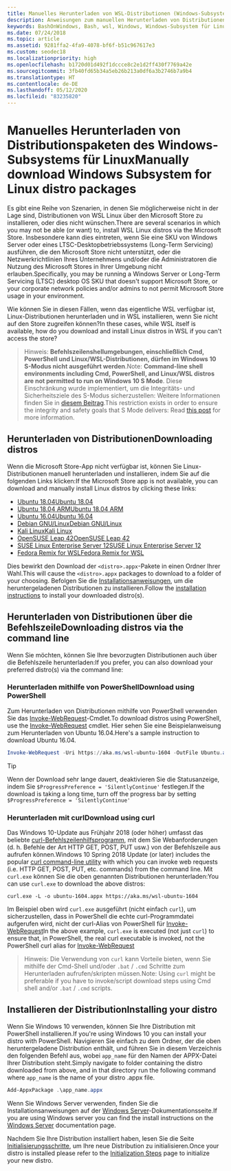 ```yaml
---
title: Manuelles Herunterladen von WSL-Distributionen (Windows-Subsystem für Linux)
description: Anweisungen zum manuellen Herunterladen von Distributionen des Windows-Subsystems für Linux.
keywords: BashOnWindows, Bash, wsl, Windows, Windows-Subsystem für Linux, WSL, Windows-Subsystem, Distribution, ubuntu, openSUSE, SLES, debian, kali
ms.date: 07/24/2018
ms.topic: article
ms.assetid: 9281ffa2-4fa9-4078-bf6f-b51c967617e3
ms.custom: seodec18
ms.localizationpriority: high
ms.openlocfilehash: b1720d01d492f1dccce8c2e1d2ff430f7769a42e
ms.sourcegitcommit: 3fb40fd65b34a5eb26b213a0df6a3b2746b7a9b4
ms.translationtype: HT
ms.contentlocale: de-DE
ms.lasthandoff: 05/12/2020
ms.locfileid: "83235820"
---
```

# <a name="manually-download-windows-subsystem-for-linux-distro-packages"></a><span data-ttu-id="f95d2-104">Manuelles Herunterladen von Distributionspaketen des Windows-Subsystems für Linux</span><span class="sxs-lookup"><span data-stu-id="f95d2-104">Manually download Windows Subsystem for Linux distro packages</span></span>

<span data-ttu-id="f95d2-105">Es gibt eine Reihe von Szenarien, in denen Sie möglicherweise nicht in der Lage sind, Distributionen von WSL Linux über den Microsoft Store zu installieren, oder dies nicht wünschen.</span><span class="sxs-lookup"><span data-stu-id="f95d2-105">There are several scenarios in which you may not be able (or want) to, install WSL Linux distros via the Microsoft Store.</span></span> <span data-ttu-id="f95d2-106">Insbesondere kann dies eintreten, wenn Sie eine SKU von Windows Server oder eines LTSC-Desktopbetriebssystems (Long-Term Servicing) ausführen, die den Microsoft Store nicht unterstützt, oder die Netzwerkrichtlinien Ihres Unternehmens und/oder die Administratoren die Nutzung des Microsoft Stores in Ihrer Umgebung nicht erlauben.</span><span class="sxs-lookup"><span data-stu-id="f95d2-106">Specifically, you may be running a Windows Server or Long-Term Servicing (LTSC) desktop OS SKU that doesn't support Microsoft Store, or your corporate network policies and/or admins to not permit Microsoft Store usage in your environment.</span></span>

<span data-ttu-id="f95d2-107">Wie können Sie in diesen Fällen, wenn das eigentliche WSL verfügbar ist, Linux-Distributionen herunterladen und in WSL installieren, wenn Sie nicht auf den Store zugreifen können?</span><span class="sxs-lookup"><span data-stu-id="f95d2-107">In these cases, while WSL itself is available, how do you download and install Linux distros in WSL if you can't access the store?</span></span>

> <span data-ttu-id="f95d2-108">Hinweis: **Befehlszeilenshellumgebungen, einschließlich Cmd, PowerShell und Linux/WSL-Distributionen, dürfen im Windows 10 S-Modus nicht ausgeführt werden**.</span><span class="sxs-lookup"><span data-stu-id="f95d2-108">Note: **Command-line shell environments including Cmd, PowerShell, and Linux/WSL distros are not permitted to run on Windows 10 S Mode**.</span></span> <span data-ttu-id="f95d2-109">Diese Einschränkung wurde implementiert, um die Integritäts- und Sicherheitsziele des S-Modus sicherzustellen: Weitere Informationen finden Sie in [diesem Beitrag](https://blogs.msdn.microsoft.com/commandline/2017/05/18/will-linux-distros-run-on-windows-10-s/).</span><span class="sxs-lookup"><span data-stu-id="f95d2-109">This restriction exists in order to ensure the integrity and safety goals that S Mode delivers: Read [this post](https://blogs.msdn.microsoft.com/commandline/2017/05/18/will-linux-distros-run-on-windows-10-s/) for more information.</span></span>

## <a name="downloading-distros"></a><span data-ttu-id="f95d2-110">Herunterladen von Distributionen</span><span class="sxs-lookup"><span data-stu-id="f95d2-110">Downloading distros</span></span>

<span data-ttu-id="f95d2-111">Wenn die Microsoft Store-App nicht verfügbar ist, können Sie Linux-Distributionen manuell herunterladen und installieren, indem Sie auf die folgenden Links klicken:</span><span class="sxs-lookup"><span data-stu-id="f95d2-111">If the Microsoft Store app is not available, you can download and manually install Linux distros by clicking these links:</span></span>
* [<span data-ttu-id="f95d2-112">Ubuntu 18.04</span><span class="sxs-lookup"><span data-stu-id="f95d2-112">Ubuntu 18.04</span></span>](https://aka.ms/wsl-ubuntu-1804)
* [<span data-ttu-id="f95d2-113">Ubuntu 18.04 ARM</span><span class="sxs-lookup"><span data-stu-id="f95d2-113">Ubuntu 18.04 ARM</span></span>](https://aka.ms/wsl-ubuntu-1804-arm)
* [<span data-ttu-id="f95d2-114">Ubuntu 16.04</span><span class="sxs-lookup"><span data-stu-id="f95d2-114">Ubuntu 16.04</span></span>](https://aka.ms/wsl-ubuntu-1604)
* [<span data-ttu-id="f95d2-115">Debian GNU/Linux</span><span class="sxs-lookup"><span data-stu-id="f95d2-115">Debian GNU/Linux</span></span>](https://aka.ms/wsl-debian-gnulinux)
* [<span data-ttu-id="f95d2-116">Kali Linux</span><span class="sxs-lookup"><span data-stu-id="f95d2-116">Kali Linux</span></span>](https://aka.ms/wsl-kali-linux-new)
* [<span data-ttu-id="f95d2-117">OpenSUSE Leap 42</span><span class="sxs-lookup"><span data-stu-id="f95d2-117">OpenSUSE Leap 42</span></span>](https://aka.ms/wsl-opensuse-42)
* [<span data-ttu-id="f95d2-118">SUSE Linux Enterprise Server 12</span><span class="sxs-lookup"><span data-stu-id="f95d2-118">SUSE Linux Enterprise Server 12</span></span>](https://aka.ms/wsl-sles-12)
* [<span data-ttu-id="f95d2-119">Fedora Remix for WSL</span><span class="sxs-lookup"><span data-stu-id="f95d2-119">Fedora Remix for WSL</span></span>](https://github.com/WhitewaterFoundry/WSLFedoraRemix/releases/)

<span data-ttu-id="f95d2-120">Dies bewirkt den Download der `<distro>.appx`-Pakete in einen Ordner Ihrer Wahl.</span><span class="sxs-lookup"><span data-stu-id="f95d2-120">This will cause the `<distro>.appx` packages to download to a folder of your choosing.</span></span> <span data-ttu-id="f95d2-121">Befolgen Sie die [Installationsanweisungen](#installing-your-distro), um die heruntergeladenen Distributionen zu installieren.</span><span class="sxs-lookup"><span data-stu-id="f95d2-121">Follow the [installation instructions](#installing-your-distro) to install your downloaded distro(s).</span></span>

## <a name="downloading-distros-via-the-command-line"></a><span data-ttu-id="f95d2-122">Herunterladen von Distributionen über die Befehlszeile</span><span class="sxs-lookup"><span data-stu-id="f95d2-122">Downloading distros via the command line</span></span>
<span data-ttu-id="f95d2-123">Wenn Sie möchten, können Sie Ihre bevorzugten Distributionen auch über die Befehlszeile herunterladen:</span><span class="sxs-lookup"><span data-stu-id="f95d2-123">If you prefer, you can also download your preferred distro(s) via the command line:</span></span>

 ### <a name="download-using-powershell"></a><span data-ttu-id="f95d2-124">Herunterladen mithilfe von PowerShell</span><span class="sxs-lookup"><span data-stu-id="f95d2-124">Download using PowerShell</span></span>
 <span data-ttu-id="f95d2-125">Zum Herunterladen von Distributionen mithilfe von PowerShell verwenden Sie das [Invoke-WebRequest](https://msdn.microsoft.com/powershell/reference/5.1/microsoft.powershell.utility/invoke-webrequest)-Cmdlet.</span><span class="sxs-lookup"><span data-stu-id="f95d2-125">To download distros using PowerShell, use the [Invoke-WebRequest](https://msdn.microsoft.com/powershell/reference/5.1/microsoft.powershell.utility/invoke-webrequest) cmdlet.</span></span> <span data-ttu-id="f95d2-126">Hier sehen Sie eine Beispielanweisung zum Herunterladen von Ubuntu 16.04.</span><span class="sxs-lookup"><span data-stu-id="f95d2-126">Here's a sample instruction to download Ubuntu 16.04.</span></span>

```powershell
Invoke-WebRequest -Uri https://aka.ms/wsl-ubuntu-1604 -OutFile Ubuntu.appx -UseBasicParsing
```

> [!TIP]
> <span data-ttu-id="f95d2-127">Wenn der Download sehr lange dauert, deaktivieren Sie die Statusanzeige, indem Sie `$ProgressPreference = 'SilentlyContinue'` festlegen.</span><span class="sxs-lookup"><span data-stu-id="f95d2-127">If the download is taking a long time, turn off the progress bar by setting `$ProgressPreference = 'SilentlyContinue'`</span></span>

### <a name="download-using-curl"></a><span data-ttu-id="f95d2-128">Herunterladen mit curl</span><span class="sxs-lookup"><span data-stu-id="f95d2-128">Download using curl</span></span>
<span data-ttu-id="f95d2-129">Das Windows 10-Update aus Frühjahr 2018 (oder höher) umfasst das beliebte [curl-Befehlszeilenhilfsprogramm](https://curl.haxx.se/), mit dem Sie Webanforderungen (d. h. Befehle der Art HTTP GET, POST, PUT usw.) von der Befehlszeile aus aufrufen können.</span><span class="sxs-lookup"><span data-stu-id="f95d2-129">Windows 10 Spring 2018 Update (or later) includes the popular [curl command-line utility](https://curl.haxx.se/) with which you can invoke web requests (i.e. HTTP GET, POST, PUT, etc. commands) from the command line.</span></span> <span data-ttu-id="f95d2-130">Mit `curl.exe` können Sie die oben genannten Distributionen herunterladen:</span><span class="sxs-lookup"><span data-stu-id="f95d2-130">You can use `curl.exe` to download the above distros:</span></span>

```console
curl.exe -L -o ubuntu-1604.appx https://aka.ms/wsl-ubuntu-1604
```

<span data-ttu-id="f95d2-131">Im Beispiel oben wird `curl.exe` ausgeführt (nicht einfach `curl`), um sicherzustellen, dass in PowerShell die echte curl-Programmdatei aufgerufen wird, nicht der curl-Alias von PowerShell für [Invoke-WebRequest](https://docs.microsoft.com/powershell/module/microsoft.powershell.utility/invoke-webrequest?view=powershell-6)</span><span class="sxs-lookup"><span data-stu-id="f95d2-131">In the above example, `curl.exe` is executed (not just `curl`) to ensure that, in PowerShell, the real curl executable is invoked, not the PowerShell curl alias for [Invoke-WebRequest](https://docs.microsoft.com/powershell/module/microsoft.powershell.utility/invoke-webrequest?view=powershell-6)</span></span>

> <span data-ttu-id="f95d2-132">Hinweis: Die Verwendung von `curl` kann Vorteile bieten, wenn Sie mithilfe der Cmd-Shell und/oder `.bat` / `.cmd` Schritte zum Herunterladen aufrufen/skripten müssen.</span><span class="sxs-lookup"><span data-stu-id="f95d2-132">Note: Using `curl` might be preferable if you have to invoke/script download steps using Cmd shell and/or `.bat` / `.cmd` scripts.</span></span>

## <a name="installing-your-distro"></a><span data-ttu-id="f95d2-133">Installieren der Distribution</span><span class="sxs-lookup"><span data-stu-id="f95d2-133">Installing your distro</span></span>
<span data-ttu-id="f95d2-134">Wenn Sie Windows 10 verwenden, können Sie Ihre Distribution mit PowerShell installieren.</span><span class="sxs-lookup"><span data-stu-id="f95d2-134">If you're using Windows 10 you can install your distro with PowerShell.</span></span> <span data-ttu-id="f95d2-135">Navigieren Sie einfach zu dem Ordner, der die oben heruntergeladene Distribution enthält, und führen Sie in diesem Verzeichnis den folgenden Befehl aus, wobei `app_name` für den Namen der APPX-Datei Ihrer Distribution steht.</span><span class="sxs-lookup"><span data-stu-id="f95d2-135">Simply navigate to folder containing the distro downloaded from above, and in that directory run the following command where `app_name` is the name of your distro .appx file.</span></span>  
```Powershell
Add-AppxPackage .\app_name.appx
```

<span data-ttu-id="f95d2-136">Wenn Sie Windows Server verwenden, finden Sie die Installationsanweisungen auf der [Windows Server](install-on-server.md)-Dokumentationsseite.</span><span class="sxs-lookup"><span data-stu-id="f95d2-136">If you are using Windows server you can find the install instructions on the [Windows Server](install-on-server.md) documentation page.</span></span>

<span data-ttu-id="f95d2-137">Nachdem Sie Ihre Distribution installiert haben, lesen Sie die Seite [Initialisierungsschritte](initialize-distro.md), um Ihre neue Distribution zu initialisieren.</span><span class="sxs-lookup"><span data-stu-id="f95d2-137">Once your distro is installed please refer to the [Initialization Steps](initialize-distro.md) page to initialize your new distro.</span></span>
